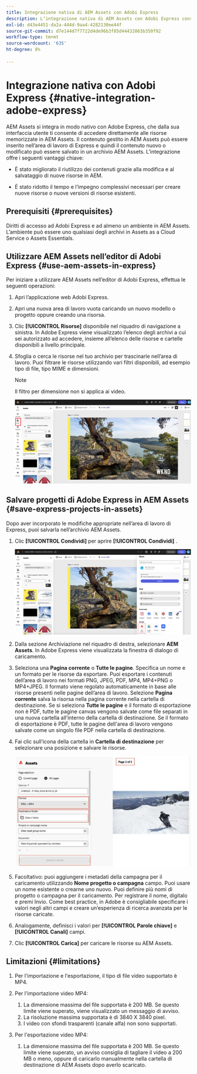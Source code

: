 ```yaml
---
title: Integrazione nativa di AEM Assets con Adobi Express
description: L’integrazione nativa di AEM Assets con Adobi Express consente di accedere direttamente alle risorse memorizzate in AEM Assets dall’interfaccia utente di Adobi Express.
exl-id: d43e4451-da2a-444d-9aa4-4282130ee44f
source-git-commit: d7e144d7f7722d4de96b3f85d44432863b350f92
workflow-type: tm+mt
source-wordcount: '635'
ht-degree: 8%

---
```


# Integrazione nativa con Adobi Express {#native-integration-adobe-express}

AEM Assets si integra in modo nativo con Adobe Express, che dalla sua interfaccia utente ti consente di accedere direttamente alle risorse memorizzate in AEM Assets. Il contenuto gestito in AEM Assets può essere inserito nell’area di lavoro di Express e quindi il contenuto nuovo o modificato può essere salvato in un archivio AEM Assets. L’integrazione offre i seguenti vantaggi chiave:

* È stato migliorato il riutilizzo dei contenuti grazie alla modifica e al salvataggio di nuove risorse in AEM.

* È stato ridotto il tempo e l’impegno complessivi necessari per creare nuove risorse o nuove versioni di risorse esistenti.

## Prerequisiti {#prerequisites}

Diritti di accesso ad Adobi Express e ad almeno un ambiente in AEM Assets. L’ambiente può essere uno qualsiasi degli archivi in Assets as a Cloud Service o Assets Essentials.


## Utilizzare AEM Assets nell’editor di Adobi Express {#use-aem-assets-in-express}

Per iniziare a utilizzare AEM Assets nell’editor di Adobi Express, effettua le seguenti operazioni:

1. Apri l’applicazione web Adobi Express.

2. Apri una nuova area di lavoro vuota caricando un nuovo modello o progetto oppure creando una risorsa.

3. Clic **[!UICONTROL Risorse]** disponibile nel riquadro di navigazione a sinistra. In Adobe Express viene visualizzato l’elenco degli archivi a cui sei autorizzato ad accedere, insieme all’elenco delle risorse e cartelle disponibili a livello principale.

4. Sfoglia o cerca le risorse nel tuo archivio per trascinarle nell’area di lavoro. Puoi filtrare le risorse utilizzando vari filtri disponibili, ad esempio tipo di file, tipo MIME e dimensioni.

   >[!NOTE]
   >
   >Il filtro per dimensione non si applica ai video.

   ![Inclusione delle risorse dal componente aggiuntivo di Assets](assets/adobe-express-native-integration.png)


## Salvare progetti di Adobe Express in AEM Assets {#save-express-projects-in-assets}

Dopo aver incorporato le modifiche appropriate nell’area di lavoro di Express, puoi salvarla nell’archivio AEM Assets.

1. Clic **[!UICONTROL Condividi]** per aprire **[!UICONTROL Condividi]** .

   ![Salvare le risorse in AEM](assets/adobe-express-share.png)

2. Dalla sezione Archiviazione nel riquadro di destra, selezionare **AEM Assets**. In Adobe Express viene visualizzata la finestra di dialogo di caricamento.
3. Seleziona una **Pagina corrente** o **Tutte le pagine**. Specifica un nome e un formato per le risorse da esportare. Puoi esportare i contenuti dell’area di lavoro nei formati PNG, JPEG, PDF, MP4, MP4+PNG o MP4+JPEG. Il formato viene regolato automaticamente in base alle risorse presenti nelle pagine dell’area di lavoro.
Selezione **Pagina corrente** salva la risorsa nella pagina corrente nella cartella di destinazione. Se si seleziona **Tutte le pagine** e il formato di esportazione non è PDF, tutte le pagine canvas vengono salvate come file separati in una nuova cartella all’interno della cartella di destinazione. Se il formato di esportazione è PDF, tutte le pagine dell&#39;area di lavoro vengono salvate come un singolo file PDF nella cartella di destinazione.

4. Fai clic sull’icona della cartella in **Cartella di destinazione** per selezionare una posizione e salvare le risorse.

   ![Salvare le risorse in AEM](/help/assets/assets/page-selection-and-destination-folder.svg)

5. Facoltativo: puoi aggiungere i metadati della campagna per il caricamento utilizzando **Nome progetto o campagna** campo. Puoi usare un nome esistente o crearne uno nuovo. Puoi definire più nomi di progetto o campagna per il caricamento. Per registrare il nome, digitalo e premi Invio.
Come best practice, in Adobe è consigliabile specificare i valori negli altri campi e creare un’esperienza di ricerca avanzata per le risorse caricate.

6. Analogamente, definisci i valori per **[!UICONTROL Parole chiave]** e **[!UICONTROL Canali]** campi.

7. Clic **[!UICONTROL Carica]** per caricare le risorse su AEM Assets.

## Limitazioni {#limitations}

1. Per l&#39;importazione e l&#39;esportazione, il tipo di file video supportato è MP4.

2. Per l&#39;importazione video MP4:

   1. La dimensione massima del file supportata è 200 MB. Se questo limite viene superato, viene visualizzato un messaggio di avviso.
   2. La risoluzione massima supportata è di 3840 X 3840 pixel.
   3. I video con sfondi trasparenti (canale alfa) non sono supportati.

3. Per l&#39;esportazione video MP4:

   1. La dimensione massima del file supportata è 200 MB. Se questo limite viene superato, un avviso consiglia di tagliare il video a 200 MB o meno, oppure di caricarlo manualmente nella cartella di destinazione di AEM Assets dopo averlo scaricato.




